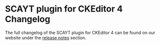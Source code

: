 # SCAYT plugin for CKEditor 4 Changelog

The full changelog of the SCAYT plugin for CKEditor 4 can be found on our website under the [release notes](https://webspellchecker.com/release-notes/) section.
